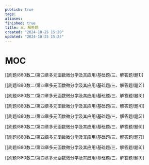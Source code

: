 ```yaml
---
publish: true
tags: 
aliases: 
finished: true
title: 三、解答题
created: "2024-10-25 15:20"
updated: "2024-10-25 15:24"
---
```

# MOC

[[刷题/880数二/第四章多元函数微分学及其应用/基础题/三、解答题/题1]]

[[刷题/880数二/第四章多元函数微分学及其应用/基础题/三、解答题/题2]]

[[刷题/880数二/第四章多元函数微分学及其应用/基础题/三、解答题/题3]]

[[刷题/880数二/第四章多元函数微分学及其应用/基础题/三、解答题/题4]]

[[刷题/880数二/第四章多元函数微分学及其应用/基础题/三、解答题/题5]]

[[刷题/880数二/第四章多元函数微分学及其应用/基础题/三、解答题/题6]]

[[刷题/880数二/第四章多元函数微分学及其应用/基础题/三、解答题/题7]]

[[刷题/880数二/第四章多元函数微分学及其应用/基础题/三、解答题/题8]]

[[刷题/880数二/第四章多元函数微分学及其应用/基础题/三、解答题/题9]]